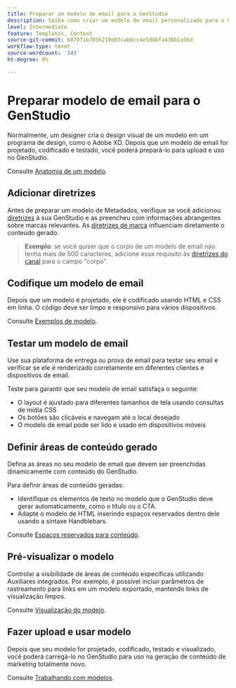 ```yaml
---
title: Preparar um modelo de email para o GenStudio
description: Saiba como criar um modelo de email personalizado para o GenStudio.
level: Intermediate
feature: Templates, Content
source-git-commit: 6870f1b7056219d03cabbcc4e5ddbfa436b1a56d
workflow-type: tm+mt
source-wordcount: '343'
ht-degree: 0%

---
```



# Preparar modelo de email para o GenStudio

Normalmente, um designer cria o design visual de um modelo em um programa de design, como o Adobe XD. Depois que um modelo de email for projetado, codificado e testado, você poderá prepará-lo para upload e uso no GenStudio.

Consulte [Anatomia de um modelo](/help/user-guide/content/use-templates.md#anatomy-of-a-template).

## Adicionar diretrizes

Antes de preparar um modelo de Metadados, verifique se você adicionou [diretrizes](/help/user-guide/guidelines/overview.md) à sua GenStudio e as preencheu com informações abrangentes sobre marcas relevantes. As [diretrizes de marca](/help/user-guide/guidelines/brands.md) influenciam diretamente o conteúdo gerado.

> **Exemplo**: se você quiser que o corpo de um modelo de email não tenha mais de 500 caracteres, adicione esse requisito às [diretrizes do canal](/help/user-guide/guidelines/brands.md#channel-guidelines) para o campo &quot;corpo&quot;.

## Codifique um modelo de email

Depois que um modelo é projetado, ele é codificado usando HTML e CSS em linha. O código deve ser limpo e responsivo para vários dispositivos.

Consulte [Exemplos de modelo](/help/user-guide/content/customize-template.md#template-examples).

## Testar um modelo de email

Use sua plataforma de entrega ou prova de email para testar seu email e verificar se ele é renderizado corretamente em diferentes clientes e dispositivos de email.

Teste para garantir que seu modelo de email satisfaça o seguinte:

* O layout é ajustado para diferentes tamanhos de tela usando consultas de mídia CSS
* Os botões são clicáveis e navegam até o local desejado
* O modelo de email pode ser lido e usado em dispositivos móveis

## Definir áreas de conteúdo gerado

Defina as áreas no seu modelo de email que devem ser preenchidas dinamicamente com conteúdo do GenStudio.

Para definir áreas de conteúdo geradas:

* Identifique os elementos de texto no modelo que o GenStudio deve gerar automaticamente, como o título ou o CTA.
* Adapte o modelo de HTML inserindo espaços reservados dentro dele usando a sintaxe Handblebars.

Consulte [Espaços reservados para conteúdo](/help/user-guide/content/customize-template.md#content-placeholders).

## Pré-visualizar o modelo

Controlar a visibilidade de áreas de conteúdo específicas utilizando Auxiliares integrados. Por exemplo, é possível incluir parâmetros de rastreamento para links em um modelo exportado, mantendo links de visualização limpos.

Consulte [Visualização do modelo](/help/user-guide/content/customize-template.md#template-preview).

## Fazer upload e usar modelo

Depois que seu modelo for projetado, codificado, testado e visualizado, você poderá carregá-lo no GenStudio para uso na geração de conteúdo de marketing totalmente novo.

Consulte [Trabalhando com modelos](use-templates.md).
